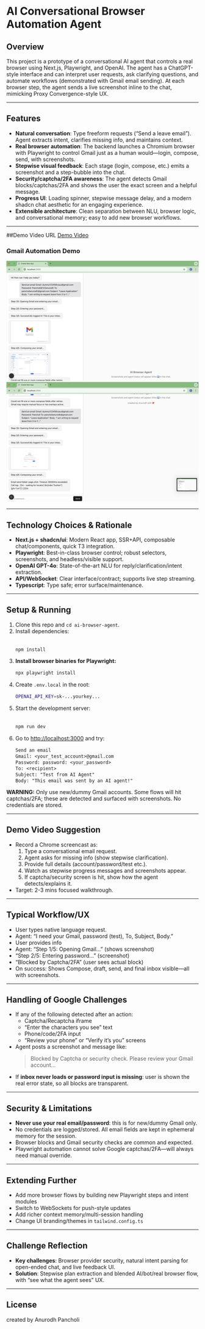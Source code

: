 # AI Conversational Browser Automation Agent

## Overview
This project is a prototype of a conversational AI agent that controls a real browser using Next.js, Playwright, and OpenAI. The agent has a ChatGPT-style interface and can interpret user requests, ask clarifying questions, and automate workflows (demonstrated with Gmail email sending). At each browser step, the agent sends a live screenshot inline to the chat, mimicking Proxy Convergence-style UX.

---

## Features
- **Natural conversation**: Type freeform requests (“Send a leave email”). Agent extracts intent, clarifies missing info, and maintains context.
- **Real browser automation**: The backend launches a Chromium browser with Playwright to control Gmail just as a human would—login, compose, send, with screenshots.
- **Stepwise visual feedback**: Each stage (login, compose, etc.) emits a screenshot and a step-bubble into the chat.
- **Security/captcha/2FA awareness**: The agent detects Gmail blocks/captchas/2FA and shows the user the exact screen and a helpful message.
- **Progress UI**: Loading spinner, stepwise message delay, and a modern shadcn chat aesthetic for an engaging experience.
- **Extensible architecture**: Clean separation between NLU, browser logic, and conversational memory; easy to add new browser workflows.

---


##Demo Video URL
[Demo Video ](https://drive.google.com/file/d/1g9o7IuMHalHFA1mlifBuUX-O658iDMuW/view?usp=share_link)



### Gmail Automation Demo

![Login Success](./screenshots/login-2.png)
![Compose Email](./screenshots/login-1.png)


---

## Technology Choices & Rationale
- **Next.js + shadcn/ui**: Modern React app, SSR+API, composable chat/components, quick T3 integration.
- **Playwright**: Best-in-class browser control; robust selectors, screenshots, and headless/visible support.
- **OpenAI GPT-4o**: State-of-the-art NLU for reply/clarification/intent extraction.
- **API/WebSocket**: Clear interface/contract; supports live step streaming.
- **Typescript**: Type safe; error surface/maintenance.

---

## Setup & Running
1. Clone this repo and `cd ai-browser-agent`.
2. Install dependencies:
   ```bash
  
   npm install
   ```
3. **Install browser binaries for Playwright:**
   ```bash
   npx playwright install
   ```
4. Create `.env.local` in the root:
   ```bash
   OPENAI_API_KEY=sk-...yourkey...
   ```
5. Start the development server:
   ```bash
   
   npm run dev
   ```
6. Go to [http://localhost:3000](http://localhost:3000) and try:
   ```
   Send an email
   Gmail: <your_test_account>@gmail.com
   Password: password: <your_password>
   To: <recipient>
   Subject: "Test from AI Agent"
   Body: "This email was sent by an AI agent!"
   ```

**WARNING:** Only use new/dummy Gmail accounts. Some flows will hit captchas/2FA; these are detected and surfaced with screenshots. No credentials are stored.

---

## Demo Video Suggestion
- Record a Chrome screencast as:
  1. Type a conversational email request.
  2. Agent asks for missing info (show stepwise clarification).
  3. Provide full details (account/password/test etc.).
  4. Watch as stepwise progress messages and screenshots appear.
  5. If captcha/security screen is hit, show how the agent detects/explains it.
- Target: 2-3 mins focused walkthrough.

---

## Typical Workflow/UX
- User types native language request.
- Agent: “I need your Gmail, password (test), To, Subject, Body.”
- User provides info
- Agent: “Step 1/5: Opening Gmail...” (shows screenshot)
- “Step 2/5: Entering password...” (screenshot)
- “Blocked by Captcha/2FA” (user sees actual block)
- On success: Shows Compose, draft, send, and final inbox visible—all with screenshots.

---

## Handling of Google Challenges
- If any of the following detected after an action:
  - Captcha/Recaptcha iframe
  - “Enter the characters you see” text
  - Phone/code/2FA input
  - “Review your phone” or “Verify it’s you” screens
- Agent posts a screenshot and message like:
  > Blocked by Captcha or security check. Please review your Gmail account...
- If **inbox never loads or password input is missing**: user is shown the real error state, so all blocks are transparent.

---

## Security & Limitations
- **Never use your real email/password**: this is for new/dummy Gmail only.
- No credentials are logged/stored. All email fields are kept in ephemeral memory for the session.
- Browser blocks and Gmail security checks are common and expected.
- Playwright automation cannot solve Google captchas/2FA—will always need manual override.

---

## Extending Further
- Add more browser flows by building new Playwright steps and intent modules
- Switch to WebSockets for push-style updates
- Add richer context memory/multi-session handling
- Change UI branding/themes in `tailwind.config.ts`

---

## Challenge Reflection
- **Key challenges**: Browser provider security, natural intent parsing for open-ended chat, and live feedback UI.
- **Solution**: Stepwise plan extraction and blended AI/bot/real browser flow, with “see what the agent sees” UX.

---

## License
created by Anurodh Pancholi


